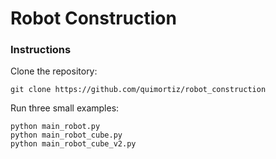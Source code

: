 # Robot Construction


### Instructions

Clone the repository:
```
git clone https://github.com/quimortiz/robot_construction
```

Run three small examples:

```
python main_robot.py
python main_robot_cube.py
python main_robot_cube_v2.py
```


